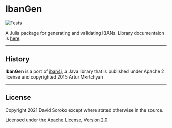 # IbanGen

![Tests](https://github.com/sorokod/Iban.jl/actions/workflows/Runtests.yml/badge.svg?branch=master)


A Julia package for generating and validating IBANs. Library documentaion is [here](https://sorokod.github.io/Iban.jl/dev/). 

---

## History

**IbanGen** is a port of [iban4j](https://github.com/arturmkrtchyan/iban4j), a Java library that is published under Apache 2 license and copyrighted 2015 Artur Mkrtchyan

---

## License

Copyright 2021 David Soroko except where stated otherwise in the source.

Licensed under the [Apache License, Version 2.0](http://www.apache.org/licenses/LICENSE-2.0)